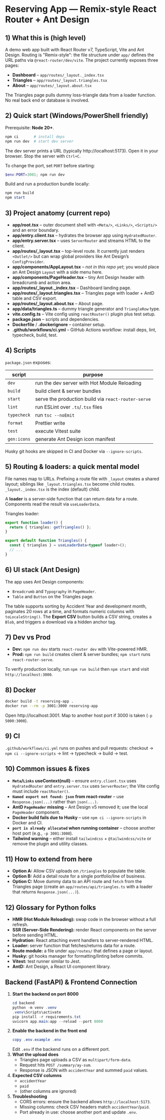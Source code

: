 # Reserving App — Remix-style React Router + Ant Design

## 1) What this is (high level)

A demo web app built with React Router v7, TypeScript, Vite and Ant Design. Routing is "Remix-style": the file structure under `app/` defines the URL paths via `@react-router/dev/vite`. The project currently exposes three pages:

- **Dashboard** – `app/routes/_layout._index.tsx`
- **Triangles** – `app/routes/_layout.triangles.tsx`
- **About** – `app/routes/_layout.about.tsx`

The Triangles page pulls dummy loss-triangle data from a loader function. No real back end or database is involved.

## 2) Quick start (Windows/PowerShell friendly)

Prerequisite: **Node 20+**.

```powershell
npm ci       # install deps
npm run dev  # start dev server
```

The dev server prints a URL (typically http://localhost:5173). Open it in your browser. Stop the server with `Ctrl+C`.

To change the port, set `PORT` before starting:

```powershell
$env:PORT=3001; npm run dev
```

Build and run a production bundle locally:

```powershell
npm run build
npm start
```

## 3) Project anatomy (current repo)

- **app/root.tsx** – outer document shell with `<Meta/>`, `<Links/>`, `<Scripts/>` and an error boundary.
- **app/entry.client.tsx** – hydrates the browser app using `HydratedRouter`.
- **app/entry.server.tsx** – uses `ServerRouter` and streams HTML to the client.
- **app/routes/\_layout.tsx** – top-level route. It currently just renders `<Outlet/>` but can wrap global providers like Ant Design’s `ConfigProvider`.
- **app/components/AppLayout.tsx** – _not in this repo yet_; you would place an Ant Design `Layout` with a side menu here.
- **app/components/PageHeader.tsx** – tiny Ant Design header with breadcrumb and action area.
- **app/routes/\_layout.\_index.tsx** – Dashboard landing page.
- **app/routes/\_layout.triangles.tsx** – Triangles page with loader + AntD table and CSV export.
- **app/routes/\_layout.about.tsx** – About page.
- **app/data/triangles.ts** – dummy triangle generator and `TriangleRow` type.
- **vite.config.ts** – Vite config using `reactRouter()` plugin plus test setup.
- **package.json** – scripts and dependencies.
- **Dockerfile** / **.dockerignore** – container setup.
- **.github/workflows/ci.yml** – GitHub Actions workflow: install deps, lint, typecheck, build, test.

## 4) Scripts

`package.json` exposes:

| script      | purpose                                             |
| ----------- | --------------------------------------------------- |
| `dev`       | run the dev server with Hot Module Reloading        |
| `build`     | build client & server bundles                       |
| `start`     | serve the production build via `react-router-serve` |
| `lint`      | run ESLint over `.ts`/`.tsx` files                  |
| `typecheck` | run `tsc --noEmit`                                  |
| `format`    | Prettier write                                      |
| `test`      | execute Vitest suite                                |
| `gen:icons` | generate Ant Design icon manifest                   |

Husky git hooks are skipped in CI and Docker via `--ignore-scripts`.

## 5) Routing & loaders: a quick mental model

File names map to URLs. Prefixing a route file with `_layout` creates a shared layout; siblings like `_layout.triangles.tsx` become child routes. `_layout._index.tsx` is the index (default) child.

A **loader** is a server-side function that can return data for a route. Components read the result via `useLoaderData`.

Triangles loader:

```ts
export function loader() {
  return { triangles: getTriangles() };
}

export default function Triangles() {
  const { triangles } = useLoaderData<typeof loader>();
  // ...
}
```

## 6) UI stack (Ant Design)

The app uses Ant Design components:

- `Breadcrumb` and `Typography` in `PageHeader`.
- `Table` and `Button` on the Triangles page.

The table supports sorting by Accident Year and development month, paginates 20 rows at a time, and formats numeric columns with `toLocaleString()`. The **Export CSV** button builds a CSV string, creates a `Blob`, and triggers a download via a hidden anchor tag.

## 7) Dev vs Prod

- **Dev:** `npm run dev` starts `react-router dev` with Vite-powered HMR.
- **Prod:** `npm run build` creates client & server bundles; `npm start` runs `react-router-serve`.

To verify production locally, run `npm run build` then `npm start` and visit `http://localhost:3000`.

## 8) Docker

```bash
docker build -t reserving-app .
docker run --rm -p 3001:3000 reserving-app
```

Open http://localhost:3001. Map to another host port if 3000 is taken (`-p 5000:3000`).

## 9) CI

`.github/workflows/ci.yml` runs on pushes and pull requests: checkout → `npm ci --ignore-scripts` → lint → typecheck → build → test.

## 10) Common issues & fixes

- **`Meta`/`Links` useContext(null)** – ensure `entry.client.tsx` uses `HydratedRouter` and `entry.server.tsx` uses `ServerRouter`; the Vite config must include `reactRouter()`.
- **`Named export not found: json` from react-router** – use `Response.json(...)` rather than `json(...)`.
- **AntD `PageHeader` missing** – Ant Design v5 removed it; use the local `PageHeader` component.
- **Docker build fails due to Husky** – use `npm ci --ignore-scripts` in Docker and CI.
- **`port is already allocated` when running container** – choose another host port (e.g., `-p 3001:3000`).
- **Tailwind warning** – either install `tailwindcss` + `@tailwindcss/vite` or remove the plugin and utility classes.

## 11) How to extend from here

- **Option A:** Allow CSV uploads on `/triangles` to populate the table.
- **Option B:** Add a detail route for a single portfolio/line of business.
- **Option C:** Move dummy data to an API route and `fetch` from the Triangles page (create an `app/routes/api/triangles.ts` with a loader that returns `Response.json(...)`).

## 12) Glossary for Python folks

- **HMR (Hot Module Reloading):** swap code in the browser without a full refresh.
- **SSR (Server-Side Rendering):** render React components on the server before sending HTML.
- **Hydration:** React attaching event handlers to server-rendered HTML.
- **Loader:** server function that fetches/returns data for a route.
- **Route module:** a file under `app/routes/` that defines a page or layout.
- **Husky:** git hooks manager for formatting/linting before commits.
- **Vitest:** test runner similar to Jest.
- **AntD:** Ant Design, a React UI component library.

## Backend (FastAPI) & Frontend Connection

1. **Start the backend on port 8000**
   ```powershell
   cd backend
   python -m venv .venv
   .venv\Scripts\activate
   pip install -r requirements.txt
   uvicorn app.main:app --reload --port 8000
   ```
2. **Enable the backend in the front end**
   ```powershell
   copy .env.example .env
   ```
   Edit `.env` if the backend runs on a different port.
3. **What the upload does**
   - Triangles page uploads a CSV as `multipart/form-data`.
   - Request hits `POST /summary/ay-sum`.
   - Response is JSON with `accidentYear` and summed `paid` values.
4. **Expected CSV columns**
   - `accidentYear`
   - `paid`
   - (other columns are ignored)
5. **Troubleshooting**
   - CORS errors: ensure the backend allows `http://localhost:5173`.
   - Missing columns: check CSV headers match `accidentYear`/`paid`.
   - Port already in use: choose another port and update `.env`.
